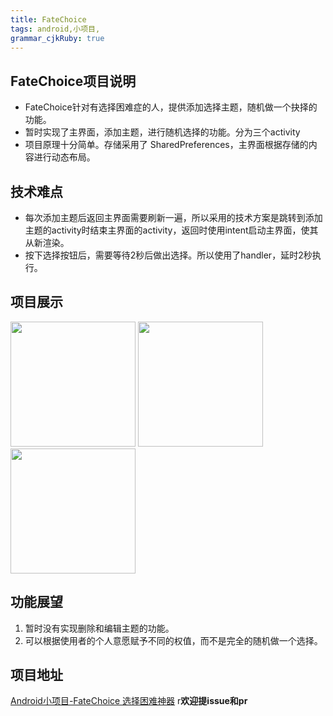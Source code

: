 ```yaml
---
title: FateChoice
tags: android,小项目,
grammar_cjkRuby: true
---
```



## FateChoice项目说明
- FateChoice针对有选择困难症的人，提供添加选择主题，随机做一个抉择的功能。
- 暂时实现了主界面，添加主题，进行随机选择的功能。分为三个activity
- 项目原理十分简单。存储采用了 SharedPreferences，主界面根据存储的内容进行动态布局。
## 技术难点
- 每次添加主题后返回主界面需要刷新一遍，所以采用的技术方案是跳转到添加主题的activity时结束主界面的activity，返回时使用intent启动主界面，使其从新渲染。
- 按下选择按钮后，需要等待2秒后做出选择。所以使用了handler，延时2秒执行。
## 项目展示
<img src=https://www.github.com/windyear/github_save_picture/raw/master/小书匠/主界面.jpg width="200" hegiht="313" />
<img src=https://www.github.com/windyear/github_save_picture/raw/master/小书匠/添加选择.jpg width="200" hegiht="313" />
<img src=https://www.github.com/windyear/github_save_picture/raw/master/小书匠/进行选择.jpg width="200" hegiht="313" />

## 功能展望
1. 暂时没有实现删除和编辑主题的功能。
2. 可以根据使用者的个人意愿赋予不同的权值，而不是完全的随机做一个选择。

## 项目地址
[Android小项目-FateChoice 选择困难神器](https://github.com/windyear/FateChoice)
r**欢迎提issue和pr**
